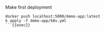 Make first deployment

```
docker push localhost:5000/demo-app:latest
k apply -f demo-app/k8s.yml
```{{exec}}
